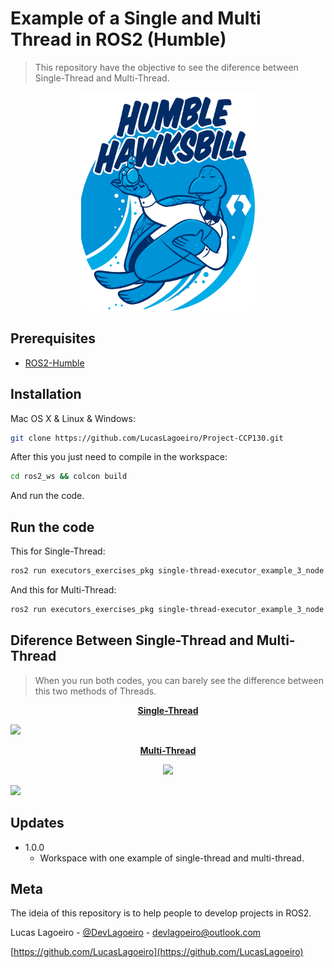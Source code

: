 # Example of a Single and Multi Thread in ROS2 (Humble)
> This  repository have the objective to see the diference between Single-Thread and Multi-Thread.
> 
<p align="center">
  <img src="imgs/HumbleHawksbill.png" "width="200" height="350"/>
</p>

## Prerequisites
* [ROS2-Humble](https://docs.ros.org/en/humble/index.html#)

## Installation

Mac OS X & Linux & Windows:

```sh 
git clone https://github.com/LucasLagoeiro/Project-CCP130.git
```

After this you just need to compile in the workspace:
```sh
cd ros2_ws && colcon build
```
And run the code.



## Run the code
This for Single-Thread:
```sh
ros2 run executors_exercises_pkg single-thread-executor_example_3_node 
```

And this for Multi-Thread:
```sh
ros2 run executors_exercises_pkg single-thread-executor_example_3_node 
```

## Diference Between Single-Thread and Multi-Thread
> When you run both codes, you can barely see the difference between this two methods of Threads.
<p align="center">
    <u><b>Single-Thread</b></u>
</p>

![](img/main_menu.png)

<p align="center">
  <u><b>Multi-Thread </b></u> 
</p>

<p align="center">
  <img src="img/Dictionary_Menu.png" "width="200" height="350" />
</p>




![](img/hangman_game.png)


## Updates


* 1.0.0
    * Workspace with one example of single-thread and multi-thread.


## Meta
The ideia of this repository is to help people to develop projects in ROS2.

Lucas Lagoeiro - [@DevLagoeiro](https://twitter.com/DevLagoeiro) - devlagoeiro@outlook.com

[https://github.com/LucasLagoeiro](https://github.com/LucasLagoeiro)
